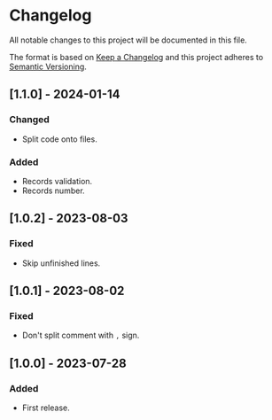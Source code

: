 # Changelog
All notable changes to this project will be documented in this file.

The format is based on [Keep a Changelog](http://keepachangelog.com/en/1.0.0/)
and this project adheres to [Semantic Versioning](http://semver.org/spec/v2.0.0.html).

## [1.1.0] - 2024-01-14
### Changed
- Split code onto files.

### Added
- Records validation.
- Records number.

## [1.0.2] - 2023-08-03
### Fixed
- Skip unfinished lines.

## [1.0.1] - 2023-08-02
### Fixed
- Don't split comment with `,` sign.

## [1.0.0] - 2023-07-28
### Added
- First release.
